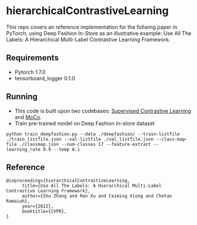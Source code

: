 # hierarchicalContrastiveLearning
This repo covers an reference implementation for the follwing paper in PyTorch, using Deep Fashion In-Store as an illustrative example:
Use All The Labels: A Hierarchical Multi-Label Contrastive Learning Framework.

## Requirements
* Pytorch 1.7.0
* tensorboard_logger 0.1.0

## Running
* This code is built upon two codebases: [Supervised Contrastive Learning](https://github.com/HobbitLong/SupContrast) and [MoCo](https://github.com/facebookresearch/moco).
* Train pre-trained model on Deep Fashion In-store dataset
```
python train_deepfashion.py --data ./deepfashion/ --train-listfile ./train_listfile.json --val-listfile ./val_listfile.json --class-map-file ./classmap.json --num-classes 17 --feature-extract --learning_rate 0.9 --temp 0.1

```

## Reference
```
@inproceedings{hierarchicalContrastiveLearning,
      title={Use All The Labels: A Hierarchical Multi-Label Contrastive Learning Framework}, 
      author={Shu Zhang and Ran Xu and Caiming Xiong and Chetan Ramaiah},
      year={2022},
      booktitle={CVPR},
}

```